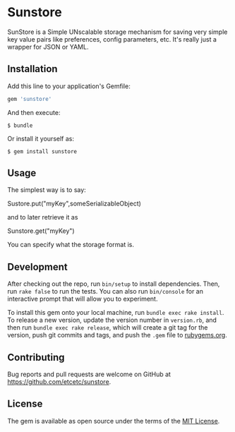 # Sunstore

SunStore is a Simple UNscalable storage mechanism for saving very simple key value pairs like preferences, config parameters, etc.  It's really just a wrapper for JSON or YAML.


## Installation

Add this line to your application's Gemfile:

```ruby
gem 'sunstore'
```

And then execute:

    $ bundle

Or install it yourself as:

    $ gem install sunstore

## Usage

The simplest way is to say:

Sustore.put("myKey",someSerializableObject)

and to later retrieve it as

Sunstore.get("myKey")

You can specify what the storage format is.

## Development

After checking out the repo, run `bin/setup` to install dependencies. Then, run `rake false` to run the tests. You can also run `bin/console` for an interactive prompt that will allow you to experiment.

To install this gem onto your local machine, run `bundle exec rake install`. To release a new version, update the version number in `version.rb`, and then run `bundle exec rake release`, which will create a git tag for the version, push git commits and tags, and push the `.gem` file to [rubygems.org](https://rubygems.org).

## Contributing

Bug reports and pull requests are welcome on GitHub at https://github.com/etcetc/sunstore.


## License

The gem is available as open source under the terms of the [MIT License](http://opensource.org/licenses/MIT).

